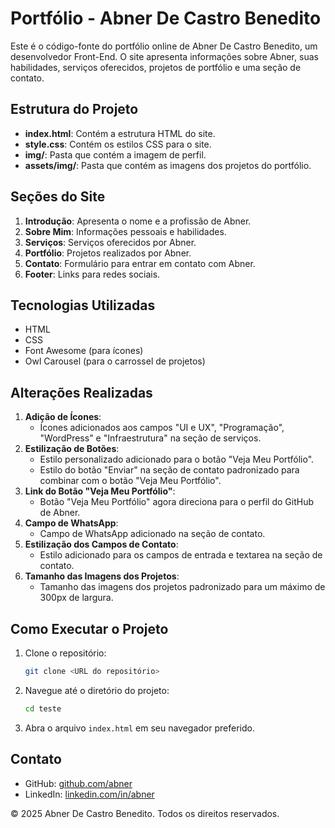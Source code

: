 # Portfólio - Abner De Castro Benedito

Este é o código-fonte do portfólio online de Abner De Castro Benedito, um desenvolvedor Front-End. O site apresenta informações sobre Abner, suas habilidades, serviços oferecidos, projetos de portfólio e uma seção de contato.

## Estrutura do Projeto

- **index.html**: Contém a estrutura HTML do site.
- **style.css**: Contém os estilos CSS para o site.
- **img/**: Pasta que contém a imagem de perfil.
- **assets/img/**: Pasta que contém as imagens dos projetos do portfólio.

## Seções do Site

1. **Introdução**: Apresenta o nome e a profissão de Abner.
2. **Sobre Mim**: Informações pessoais e habilidades.
3. **Serviços**: Serviços oferecidos por Abner.
4. **Portfólio**: Projetos realizados por Abner.
5. **Contato**: Formulário para entrar em contato com Abner.
6. **Footer**: Links para redes sociais.

## Tecnologias Utilizadas

- HTML
- CSS
- Font Awesome (para ícones)
- Owl Carousel (para o carrossel de projetos)

## Alterações Realizadas

1. **Adição de Ícones**:
    - Ícones adicionados aos campos "UI e UX", "Programação", "WordPress" e "Infraestrutura" na seção de serviços.
2. **Estilização de Botões**:
    - Estilo personalizado adicionado para o botão "Veja Meu Portfólio".
    - Estilo do botão "Enviar" na seção de contato padronizado para combinar com o botão "Veja Meu Portfólio".
3. **Link do Botão "Veja Meu Portfólio"**:
    - Botão "Veja Meu Portfólio" agora direciona para o perfil do GitHub de Abner.
4. **Campo de WhatsApp**:
    - Campo de WhatsApp adicionado na seção de contato.
5. **Estilização dos Campos de Contato**:
    - Estilo adicionado para os campos de entrada e textarea na seção de contato.
6. **Tamanho das Imagens dos Projetos**:
    - Tamanho das imagens dos projetos padronizado para um máximo de 300px de largura.

## Como Executar o Projeto

1. Clone o repositório:
    ```bash
    git clone <URL do repositório>
    ```
2. Navegue até o diretório do projeto:
    ```bash
    cd teste
    ```
3. Abra o arquivo `index.html` em seu navegador preferido.

## Contato

- GitHub: [github.com/abner](https://github.com/abner)
- LinkedIn: [linkedin.com/in/abner](https://linkedin.com/in/abner)

&copy; 2025 Abner De Castro Benedito. Todos os direitos reservados.
